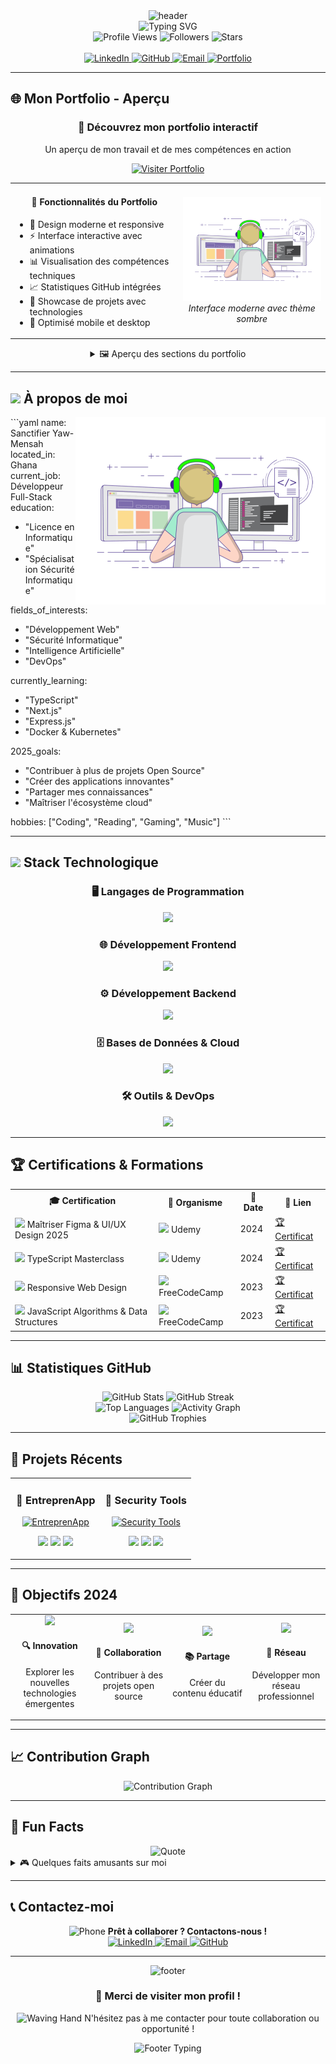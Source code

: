 <div align="center">
  <img src="https://capsule-render.vercel.app/api?type=waving&color=0:667eea,100:764ba2&height=250&section=header&text=Sanctifier%20Yaw-Mensah&fontSize=60&fontAlignY=35&animation=fadeIn&fontColor=ffffff&desc=Développeur%20%26%20Spécialiste%20en%20Sécurité%20Informatique&descAlignY=55&descSize=20" alt="header" />
</div>

<div align="center">
  <img src="https://readme-typing-svg.herokuapp.com?font=Fira+Code&size=22&duration=3000&pause=1000&color=667EEA&center=true&vCenter=true&multiline=true&width=600&height=100&lines=💻+Développeur+Full-Stack;🔐+Expert+en+Sécurité+Informatique;🚀+Passionné+d'Innovation" alt="Typing SVG" />
</div>

<div align="center">
  <img src="https://komarev.com/ghpvc/?username=sancty007&style=for-the-badge&color=667eea" alt="Profile Views" />
  <img src="https://img.shields.io/github/followers/sancty007?style=for-the-badge&color=667eea" alt="Followers" />
  <img src="https://img.shields.io/github/stars/sancty007?style=for-the-badge&color=667eea" alt="Stars" />
</div>

<br/>

<div align="center">
  <a href="https://www.linkedin.com/in/sanctifier-yaw-mensah-63558b242/">
    <img src="https://img.shields.io/badge/LinkedIn-0077B5?style=for-the-badge&logo=linkedin&logoColor=white&labelColor=0077B5" alt="LinkedIn" />
  </a>
  <a href="https://github.com/sancty007">
    <img src="https://img.shields.io/badge/GitHub-100000?style=for-the-badge&logo=github&logoColor=white&labelColor=100000" alt="GitHub" />
  </a>
  <a href="mailto:sanctifieryawmensah55@gmail.com">
    <img src="https://img.shields.io/badge/Email-D14836?style=for-the-badge&logo=gmail&logoColor=white&labelColor=D14836" alt="Email" />
  </a>
  <a href="https://portofolio-9r65.vercel.app/">
    <img src="https://img.shields.io/badge/Portfolio-FF5722?style=for-the-badge&logo=google-chrome&logoColor=white&labelColor=FF5722" alt="Portfolio" />
  </a>
</div>

---

## 🌐 Mon Portfolio - Aperçu

<div align="center">
  <h3>🎨 Découvrez mon portfolio interactif</h3>
  <p>Un aperçu de mon travail et de mes compétences en action</p>
  
  <a href="https://portofolio-9r65.vercel.app/" target="_blank">
    <img src="https://img.shields.io/badge/🚀_Visiter_le_Portfolio-667eea?style=for-the-badge&logo=vercel&logoColor=white" alt="Visiter Portfolio" />
  </a>
</div>

<div align="center">
  <table>
    <tr>
      <td align="center">
        <h4>🎯 Fonctionnalités du Portfolio</h4>
        <ul align="left">
          <li>🎨 Design moderne et responsive</li>
          <li>⚡ Interface interactive avec animations</li>
          <li>📊 Visualisation des compétences techniques</li>
          <li>📈 Statistiques GitHub intégrées</li>
          <li>💼 Showcase de projets avec technologies</li>
          <li>📱 Optimisé mobile et desktop</li>
        </ul>
      </td>
      <td align="center">
        <img src="https://raw.githubusercontent.com/devSouvik/devSouvik/master/gif3.gif" width="300" alt="Portfolio Preview" />
        <br/>
        <em>Interface moderne avec thème sombre</em>
      </td>
    </tr>
  </table>
</div>

<div align="center">
  <details>
    <summary>🖼️ Aperçu des sections du portfolio</summary>
    <br/>
    <table>
      <tr>
        <td align="center"><strong>🏠 Accueil</strong><br/>Présentation personnelle avec animation</td>
        <td align="center"><strong>💼 Compétences</strong><br/>Stack technique organisée par catégories</td>
        <td align="center"><strong>👨‍💻 À propos</strong><br/>Parcours et expertise détaillés</td>
      </tr>
      <tr>
        <td align="center"><strong>🚀 Projets</strong><br/>Showcase avec liens GitHub et démos</td>
        <td align="center"><strong>📊 GitHub Stats</strong><br/>Statistiques et graphiques en temps réel</td>
        <td align="center"><strong>📞 Contact</strong><br/>Formulaire et liens sociaux</td>
      </tr>
    </table>
  </details>
</div>

---

## <img src="https://media.giphy.com/media/hvRJCLFzcasrR4ia7z/giphy.gif" width="28"> À propos de moi

<img align="right" alt="Coding" width="400" src="https://raw.githubusercontent.com/devSouvik/devSouvik/master/gif3.gif">

\`\`\`yaml
name: Sanctifier Yaw-Mensah
located_in: Ghana
current_job: Développeur Full-Stack
education: 
  - "Licence en Informatique"
  - "Spécialisation Sécurité Informatique"

fields_of_interests:
  - "Développement Web"
  - "Sécurité Informatique"
  - "Intelligence Artificielle"
  - "DevOps"
  
currently_learning: 
  - "TypeScript"
  - "Next.js"
  - "Express.js"
  - "Docker & Kubernetes"

2025_goals:
  - "Contribuer à plus de projets Open Source"
  - "Créer des applications innovantes"
  - "Partager mes connaissances"
  - "Maîtriser l'écosystème cloud"

hobbies: ["Coding", "Reading", "Gaming", "Music"]
\`\`\`

---

## <img src="https://media.giphy.com/media/QssGEmpkyEOhBCb7e1/giphy.gif?cid=ecf05e47a0n3gi1bfqntqmob8g9aid1oyj2wr3ds3mg700bl&rid=giphy.gif" width="25"> Stack Technologique

<div align="center">

### 🖥️ Langages de Programmation
<p>
  <img src="https://skillicons.dev/icons?i=python,java,cpp,js,ts,php" />
</p>

### 🌐 Développement Frontend
<p>
  <img src="https://skillicons.dev/icons?i=html,css,js,react,nextjs,tailwind,bootstrap,figma" />
</p>

### ⚙️ Développement Backend
<p>
  <img src="https://skillicons.dev/icons?i=nodejs,express,django,spring,php,laravel" />
</p>

### 🗄️ Bases de Données & Cloud
<p>
  <img src="https://skillicons.dev/icons?i=mysql,postgresql,mongodb,redis,firebase,supabase" />
</p>

### 🛠️ Outils & DevOps
<p>
  <img src="https://skillicons.dev/icons?i=git,github,docker,linux,vscode,postman,nginx" />
</p>

</div>

---

## 🏆 Certifications & Formations

<div align="center">
  <table>
    <tr>
      <th>🎓 Certification</th>
      <th>🏢 Organisme</th>
      <th>📅 Date</th>
      <th>🔗 Lien</th>
    </tr>
    <tr>
      <td><img width="20" src="https://img.icons8.com/color/48/figma--v1.png"/> Maîtriser Figma & UI/UX Design 2025</td>
      <td><img width="20" src="https://img.icons8.com/color/48/udemy.png"/> Udemy</td>
      <td>2024</td>
      <td><a href="https://www.udemy.com/certificate/UC-e6108141-51f9-4af0-9526-d29c0beacbc2/">🏆 Certificat</a></td>
    </tr>
    <tr>
      <td><img width="20" src="https://img.icons8.com/color/48/typescript.png"/> TypeScript Masterclass</td>
      <td><img width="20" src="https://img.icons8.com/color/48/udemy.png"/> Udemy</td>
      <td>2024</td>
      <td><a href="https://www.udemy.com/certificate/UC-ee6bc228-d313-4980-a296-85847ee1d882/">🏆 Certificat</a></td>
    </tr>
    <tr>
      <td><img width="20" src="https://img.icons8.com/color/48/html-5--v1.png"/> Responsive Web Design</td>
      <td><img width="20" src="https://img.icons8.com/external-tal-revivo-color-tal-revivo/48/external-freecodecamp-a-non-profit-organization-that-consists-of-an-interactive-learning-web-platform-logo-color-tal-revivo.png"/> FreeCodeCamp</td>
      <td>2023</td>
      <td><a href="https://www.freecodecamp.org/certification/sanctifier/responsive-web-design">🏆 Certificat</a></td>
    </tr>
    <tr>
      <td><img width="20" src="https://img.icons8.com/color/48/javascript--v1.png"/> JavaScript Algorithms & Data Structures</td>
      <td><img width="20" src="https://img.icons8.com/external-tal-revivo-color-tal-revivo/48/external-freecodecamp-a-non-profit-organization-that-consists-of-an-interactive-learning-web-platform-logo-color-tal-revivo.png"/> FreeCodeCamp</td>
      <td>2023</td>
      <td><a href="https://www.freecodecamp.org/certification/sanctifier/javascript-algorithms-and-data-structures-v8">🏆 Certificat</a></td>
    </tr>
  </table>
</div>

---

## 📊 Statistiques GitHub

<div align="center">
  <img width="49%" src="https://github-readme-stats.vercel.app/api?username=sancty007&show_icons=true&theme=tokyonight&count_private=true&hide_border=true&title_color=667eea&icon_color=667eea&text_color=c9d1d9&bg_color=0d1117" alt="GitHub Stats" />
  <img width="49%" src="https://github-readme-streak-stats.herokuapp.com/?user=sancty007&theme=tokyonight&hide_border=true&stroke=0000&background=0d1117&ring=667eea&fire=667eea&currStreakLabel=667eea" alt="GitHub Streak" />
</div>

<div align="center">
  <img width="49%" src="https://github-readme-stats.vercel.app/api/top-langs/?username=sancty007&layout=compact&theme=tokyonight&hide_border=true&title_color=667eea&text_color=c9d1d9&bg_color=0d1117&langs_count=8" alt="Top Languages" />
  <img width="49%" src="https://github-readme-activity-graph.vercel.app/graph?username=sancty007&theme=tokyo-night&hide_border=true&bg_color=0d1117&color=667eea&line=667eea&point=c9d1d9" alt="Activity Graph" />
</div>

<div align="center">
  <img src="https://github-profile-trophy.vercel.app/?username=sancty007&theme=tokyonight&no-frame=true&no-bg=true&margin-w=4&column=7" alt="GitHub Trophies" />
</div>

---

## 🚀 Projets Récents

<div align="center">
  <table>
    <tr>
      <td width="50%">
        <h3 align="center">🏢 EntreprenApp</h3>
        <div align="center">  
          <a href="https://github.com/sancty007/entreprenapp" target="_blank">
            <img src="https://github-readme-stats.vercel.app/api/pin/?username=sancty007&repo=entreprenapp&theme=tokyonight&hide_border=true&title_color=667eea&icon_color=667eea&text_color=c9d1d9&bg_color=0d1117" alt="EntreprenApp" />
          </a>
        </div>
        <p align="center">
          <img src="https://img.shields.io/badge/React-61DAFB?style=flat-square&logo=react&logoColor=black" />
          <img src="https://img.shields.io/badge/Node.js-339933?style=flat-square&logo=nodedotjs&logoColor=white" />
          <img src="https://img.shields.io/badge/MongoDB-47A248?style=flat-square&logo=mongodb&logoColor=white" />
        </p>
      </td>
      <td width="50%">
        <h3 align="center">🔐 Security Tools</h3>
        <div align="center">
          <a href="https://github.com/sancty007/security-tools" target="_blank">
            <img src="https://github-readme-stats.vercel.app/api/pin/?username=sancty007&repo=security-tools&theme=tokyonight&hide_border=true&title_color=667eea&icon_color=667eea&text_color=c9d1d9&bg_color=0d1117" alt="Security Tools" />
          </a>
        </div>
        <p align="center">
          <img src="https://img.shields.io/badge/Python-3776AB?style=flat-square&logo=python&logoColor=white" />
          <img src="https://img.shields.io/badge/Django-092E20?style=flat-square&logo=django&logoColor=white" />
          <img src="https://img.shields.io/badge/Docker-2496ED?style=flat-square&logo=docker&logoColor=white" />
        </p>
      </td>
    </tr>
  </table>
</div>

---

## 🎯 Objectifs 2024

<div align="center">
  <table>
    <tr>
      <td align="center" width="25%">
        <img src="https://media.giphy.com/media/WUlplcMpOCEmTGBtBW/giphy.gif" width="80">
        <h4>🔍 Innovation</h4>
        <p>Explorer les nouvelles technologies émergentes</p>
      </td>
      <td align="center" width="25%">
        <img src="https://media.giphy.com/media/du3J3cXyzhj75IOgvA/giphy.gif" width="80">
        <h4>🤝 Collaboration</h4>
        <p>Contribuer à des projets open source</p>
      </td>
      <td align="center" width="25%">
        <img src="https://media.giphy.com/media/LaVp0AyqR5bGsC5Cbm/giphy.gif" width="80">
        <h4>📚 Partage</h4>
        <p>Créer du contenu éducatif</p>
      </td>
      <td align="center" width="25%">
        <img src="https://media.giphy.com/media/l1J9FiGxR61OcF2mI/giphy.gif" width="80">
        <h4>💼 Réseau</h4>
        <p>Développer mon réseau professionnel</p>
      </td>
    </tr>
  </table>
</div>

---

## 📈 Contribution Graph

<div align="center">
  <img src="https://github-readme-activity-graph.vercel.app/graph?username=sancty007&bg_color=0d1117&color=667eea&line=667eea&point=c9d1d9&area=true&hide_border=true" width="100%" alt="Contribution Graph" />
</div>

---

## 🌟 Fun Facts

<div align="center">
  <img src="https://quotes-github-readme.vercel.app/api?type=horizontal&theme=tokyonight&quote=Code%20is%20like%20humor.%20When%20you%20have%20to%20explain%20it,%20it's%20bad.&author=Cory%20House" alt="Quote" />
</div>

<details>
<summary>🎮 Quelques faits amusants sur moi</summary>
<br>

- 🌙 Je code mieux la nuit
- ☕ Je ne peux pas commencer ma journée sans café
- 🎵 J'écoute de la musique lofi en codant
- 🐧 J'utilise Linux comme système principal
- 🎯 Mon IDE préféré est VS Code avec le thème Tokyo Night
- 🚀 Je rêve de contribuer à des projets spatiaux
- 📚 J'adore lire des articles sur les nouvelles technologies
- 🎮 Je joue aux jeux vidéo pour me détendre

</details>

---

## 📞 Contactez-moi

<div align="center">
  <img src="https://raw.githubusercontent.com/Tarikul-Islam-Anik/Animated-Fluent-Emojis/master/Emojis/Objects/Telephone%20Receiver.png" alt="Phone" width="25" height="25" />
  <strong>Prêt à collaborer ? Contactons-nous !</strong>
</div>

<div align="center">
  <a href="https://www.linkedin.com/in/sanctifier-yaw-mensah-63558b242/">
    <img src="https://img.shields.io/badge/LinkedIn-Connectons--nous-0077B5?style=for-the-badge&logo=linkedin&logoColor=white" alt="LinkedIn" />
  </a>
  <a href="mailto:sanctifieryawmensah55@gmail.com">
    <img src="https://img.shields.io/badge/Email-Écrivez--moi-D14836?style=for-the-badge&logo=gmail&logoColor=white" alt="Email" />
  </a>
  <a href="https://github.com/sancty007">
    <img src="https://img.shields.io/badge/GitHub-Suivez--moi-100000?style=for-the-badge&logo=github&logoColor=white" alt="GitHub" />
  </a>
</div>

---

<div align="center">
  <img src="https://capsule-render.vercel.app/api?type=waving&color=0:667eea,100:764ba2&height=120&section=footer" alt="footer" />
  
  <h3>💫 Merci de visiter mon profil !</h3>
  <p>
    <img src="https://raw.githubusercontent.com/Tarikul-Islam-Anik/Animated-Fluent-Emojis/master/Emojis/Hand%20gestures/Waving%20Hand.png" alt="Waving Hand" width="25" height="25" />
    N'hésitez pas à me contacter pour toute collaboration ou opportunité !
  </p>
  
  <img src="https://readme-typing-svg.herokuapp.com?font=Fira+Code&size=16&duration=4000&pause=1000&color=667EEA&center=true&vCenter=true&width=600&lines=Développons+ensemble+l'avenir+numérique+!;Let's+build+the+digital+future+together+!" alt="Footer Typing" />
</div>
